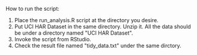 How to run the script:
1. Place the run_analysis.R script at the directory you desire.
2. Put UCI HAR Dataset in the same directory. Unzip it. All the data should be under a directory named "UCI HAR Dataset".
3. Invoke the script from RStudio.
4. Check the result file named "tidy_data.txt" under the same dirctory.
